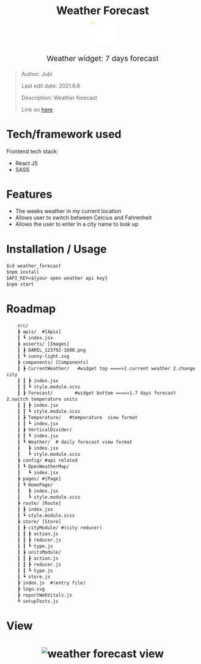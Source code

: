 <h1 align="center">
  Weather Forecast
  <br>
  <img src="./src/asserts/sunny-light.svg" alt="weather forecast logo" title="weather forecast logo" width="70">
  <br>
</h1>
<p align="center" style="font-size: 1.2rem;">Weather widget: 7 days forecast</p>

> Author: Jubi
> 
> Last edit date: 2021.6.6
>
> Description: Weather forecast
>
> Link on [here]()



# Tech/framework used
Frontend tech stack:
* React JS
* SASS


# Features
* The weeks weather in my  current location
* Allows user to switch  between Celcius and Fahrenheit
* Allows the user to enter in a city name to look up

# Installation / Usage

```
$cd weather_forecast
$npm install
$API_KEY=${your open weather api key}
$npm start

```


# Roadmap
```
    src/
    ┣ apis/  #[Apis]
    ┃ ┗ index.jsx
    ┣ asserts/ [Images]
    ┃ ┣ DAMIL_123792-1600.png
    ┃ ┗ sunny-light.svg
    ┣ components/ [Components]
    ┃ ┣ CurrentWeather/   #widget top ====>1.current weather 2.change city
    ┃ ┃ ┣ index.jsx
    ┃ ┃ ┗ style.module.scss
    ┃ ┣ Forecast/        #widget bottom ====>1.7 days forecast 2.switch temperature units
    ┃ ┃ ┣ index.jsx
    ┃ ┃ ┗ style.module.scss
    ┃ ┣ Temperature/   #temperature  view format
    ┃ ┃ ┗ index.jsx
    ┃ ┣ VerticalDivider/
    ┃ ┃ ┗ index.jsx
    ┃ ┗ Weather/  # daily forecast view format
    ┃   ┣ index.jsx
    ┃   ┗ style.module.scss
    ┣ config/ #api related
    ┃ ┗ OpenWeatherMap/ 
    ┃   ┗ index.jsx
    ┣ pages/ #[Page]
    ┃ ┗ HomePage/
    ┃   ┣ index.jsx
    ┃   ┗ style.module.scss
    ┣ route/ [Route]
    ┃ ┣ index.jsx
    ┃ ┗ style.module.scss
    ┣ store/ [Store]
    ┃ ┣ cityModule/ #(city reducer)
    ┃ ┃ ┣ action.js
    ┃ ┃ ┣ reducer.js
    ┃ ┃ ┗ type.js
    ┃ ┣ unitsModule/
    ┃ ┃ ┣ action.js
    ┃ ┃ ┣ reducer.js
    ┃ ┃ ┗ type.js
    ┃ ┗ store.js
    ┣ index.js  #(entry file)
    ┣ logo.svg
    ┣ reportWebVitals.js
    ┗ setupTests.js
```
# View
<h1 align="center">
<img src='https://imgur.com/rngGrnw' alt="weather forecast view" title="weather forecast view" width="700">
</h1>